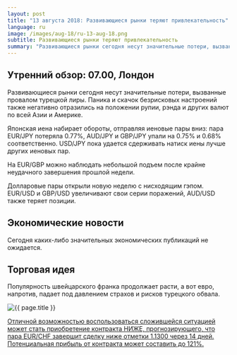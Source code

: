 ```yaml
---
layout: post
title: "13 августа 2018: Развивающиеся рынки теряют привлекательность"
language: ru
image: /images/aug-18/ru-13-aug-18.png
subtitle: Развивающиеся рынки теряют привлекательность
summary: "Развивающиеся рынки сегодня несут значительные потери, вызванные провалом турецкой лиры. Паника и скачок безрисковых настроений также негативно отразились на положении рупии, рэнда и других валют по всей Азии и Америке"
---
```

## Утренний обзор: 07.00, Лондон
 
Развивающиеся рынки сегодня несут значительные потери, вызванные провалом турецкой лиры. Паника и скачок безрисковых настроений также негативно отразились на положении рупии, рэнда и других валют по всей Азии и Америке.

Японская иена набирает обороты, отправляя иеновые пары вниз: пара EUR/JPY потеряла 0.77%, AUD/JPY и GBP/JPY упали на 0.75% и 0.68% соответственно. USD/JPY пока удается сдерживать натиск иены лучше других иеновых пар.

На EUR/GBP можно наблюдать небольшой подъем после крайне неудачного завершения прошлой недели.

Долларовые пары открыли новую неделю с нисходящим гэпом. EUR/USD и GBP/USD увеличивают свои серии поражений, AUD/USD также теряет позиции.
 
## Экономические новости
 
Сегодня каких-либо значительных экономических публикаций не ожидается.
 
## Торговая идея
 
Популярность швейцарского франка продолжает расти, а вот евро, напротив, падает под давлением страхов и рисков турецкого обвала.

<img src="{{ site.url }}/images/aug-18/ru-13-aug-18.png" alt="{{ page.title }}"  title="{{ page.title }}">

<a href="%LINK%%?currency=USD&market=forex&underlying=frxEURCHF&formname=higherlower&duration_amount=14&duration_units=d&amount=10&amount_type=stake&expiry_type=duration&barrier=1.1300" target="_blank" rel="noopener noreferrer nofollow">Отличной возможностью воспользоваться сложившейся ситуацией может стать приобретение контракта НИЖЕ, прогнозирующего, что пара EUR/CHF завершит сделку ниже отметки 1.1300 через 14 дней. Потенциальная прибыль от контракта может составить до 121%.</a>
